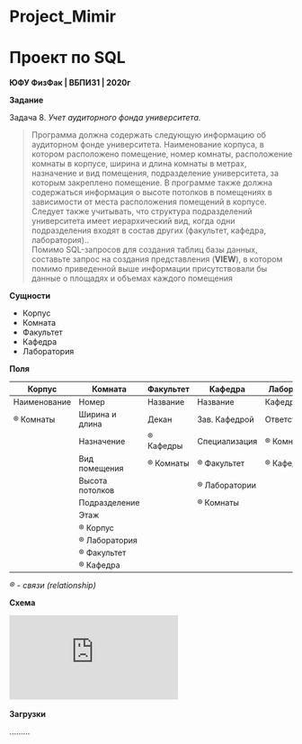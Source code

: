 # Project_Mimir 
# Проект по SQL

__ЮФУ ФизФак | ВБПИ31 | 2020г__

**Задание**

Задача 8. _Учет аудиторного фонда университета._

>Программа должна содержать следующую информацию об аудиторном фонде университета. Наименование корпуса, в котором расположено помещение, номер комнаты, расположение комнаты в корпусе, ширина и длина комнаты в метрах, назначение и вид помещения, подразделение университета, за которым закреплено помещение. В программе также должна содержаться информация о высоте потолков в помещениях в зависимости от места расположения помещений в корпусе. Следует также учитывать, что структура подразделений университета имеет иерархический вид, когда одни подразделения входят в состав других (факультет, кафедра, лаборатория)..  
>Помимо SQL-запросов для создания таблиц базы данных, составьте запрос на создания представления (__VIEW__), в котором помимо приведенной выше информации присутствовали бы данные о площадях и объемах каждого помещения

**Сущности**
+ Корпус  
+ Комната  
+ Факультет  
+ Кафедра  
+ Лаборатория  

**Поля**

| Корпус       | Комната            | Факультет     | Кафедра          | Лаборатория    |
| ---          | ---                | ---           | ---              | ---            |
| Наименование | Номер              | Название      | Название         | Кафедра        |
| ® Комнаты    | Ширина и длина     | Декан         | Зав. Кафедрой    | Ответственный  |
|              | Назначение         | ® Кафедры     | Специализация    | ® Комнаты      |
|              | Вид помещения      | ® Комнаты     | ® Факультет      | ® Кафедра      |
|              | Высота потолков    |               | ® Лаборатории    |                |
|              | Подразделение      |               | ® Комнаты        |                |
|              | Этаж               |               |                  |                |
|              | ® Корпус           |               |                  |                |
|              | ® Лаборатория      |               |                  |                |
|              | ® Факультет        |               |                  |                |
|              | ® Кафедра          |               |                  |                |

_® - связи (relationship)_

**Схема**

![СХЕМА](https://github.com/FiddleStoneComputerMagics/Project_Mimir/blob/master/Scheme.pdf)

**Загрузки**

.........
